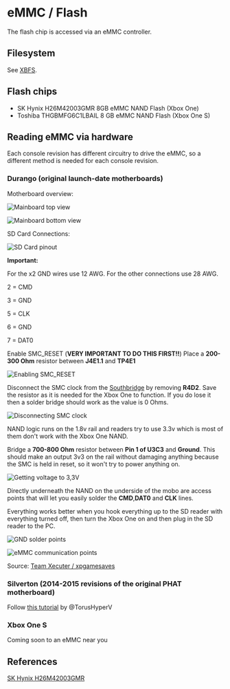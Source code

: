# eMMC / Flash
The flash chip is accessed via an eMMC controller.

## Filesystem
See [XBFS](../boot/xbox-boot-file-system.md).

## Flash chips
- SK Hynix H26M42003GMR 8GB eMMC NAND Flash (Xbox One)
- Toshiba THGBMFG6C1LBAIL 8 GB eMMC NAND Flash (Xbox One S)

## Reading eMMC via hardware

Each console revision has different circuitry to drive the eMMC, so a different method is needed for each console revision.

### Durango (original launch-date motherboards)
Motherboard overview:

![Mainboard top view](../_files/emmc-flash/0_durango_read_nand_mb1.png)

![Mainboard bottom view](../_files/emmc-flash/1_durango_read_nand_mb2.png)

SD Card Connections:

![SD Card pinout](../_files/emmc-flash/2_durango_read_nand_sdcard_pinout.png)

**Important:**

For the x2 GND wires use 12 AWG.
For the other connections use 28 AWG.

2 = CMD

3 = GND

5 = CLK

6 = GND

7 = DAT0

Enable SMC_RESET (**VERY IMPORTANT TO DO THIS FIRST!!**)
Place a **200-300 Ohm** resistor between **J4E1.1** and **TP4E1**

![Enabling SMC_RESET](../_files/emmc-flash/3_durango_read_nand_smcreset.png)

Disconnect the SMC clock from the [Southbridge](southbridge.md) by removing **R4D2**.
Save the resistor as it is needed for the Xbox One to function. If you do lose it then a solder bridge should work as the value is 0 Ohms.

![Disconnecting SMC clock](../_files/emmc-flash/4_durango_read_nand_r4d2.png)

NAND logic runs on the 1.8v rail and readers try to use 3.3v which is most of them don't work with the Xbox One NAND.

Bridge a **700-800 Ohm** resistor between **Pin 1 of U3C3** and **Ground**. This should make an output 3v3 on the rail without damaging anything because the SMC is held in reset, so it won't try to power anything on.

![Getting voltage to 3,3V](../_files/emmc-flash/5_durango_read_nand_3v3.png)

Directly underneath the NAND on the underside of the mobo are access points that will let you easily solder the **CMD**,**DAT0** and **CLK** lines.

Everything works better when you hook everything up to the SD reader with everything turned off, then turn the Xbox One on and then plug in the SD reader to the PC.

![GND solder points](../_files/emmc-flash/6_durango_read_nand_gnd.png)

![eMMC communication points](../_files/emmc-flash/7_durango_read_nand_connection.png)

Source: [Team Xecuter / xpgamesaves](https://www.xpgamesaves.com/threads/how-to-read-write-xbox-one-nand-filesystem.95025/)

### Silverton (2014-2015 revisions of the original PHAT motherboard)
Follow [this tutorial](https://gbatemp.net/threads/tutorial-hardmod-xbox-one-silverton-and-dump-nand-memory.607875/) by @TorusHyperV

### Xbox One S
Coming soon to an eMMC near you

## References
[SK Hynix H26M42003GMR](https://www.electronicsdatasheets.com/manufacturers/sk-hynix/parts/h26m42003gmr)
